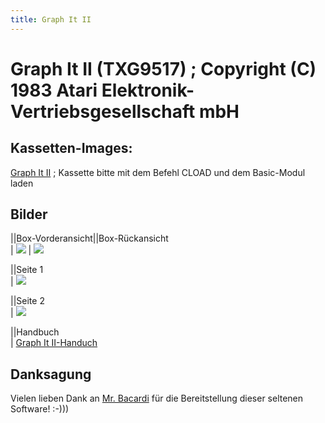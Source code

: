 ```yaml
---
title: Graph It II
---
```

# Graph It II (TXG9517) ; Copyright (C) 1983 Atari Elektronik-Vertriebsgesellschaft mbH  
  
## Kassetten-Images:  
[Graph It II](attachments/Graph_It_TXG_9517.zip) ; Kassette bitte mit dem Befehl CLOAD und dem Basic-Modul laden  
  
## Bilder  
  
||Box-Vorderansicht||Box-Rückansicht  
| ![](attachments/Graph_it_%28TXG9517%29_front_cover.jpg) | ![](attachments/Graph_it_%28TXG9517%29_back_cover.jpg)  
  
||Seite 1  
| ![](attachments/Graph_it_%28TXG9517%29_cassettes_side1.jpg)  
  
||Seite 2  
| ![](attachments/Graph_it_%28TXG9517%29_cassettes_side2.jpg)  
  
||Handbuch  
| [Graph It II-Handuch](attachments/Graph_it_TXG9517_manual.jpg)  
  
## Danksagung  
Vielen lieben Dank an [Mr. Bacardi](http://mrbacardi.000space.com/games/Atari_Germany/Atari_ger_hb.html) für die Bereitstellung dieser seltenen Software! :-)))  
